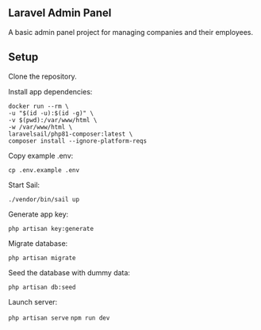 ## Laravel Admin Panel

A basic admin panel project for managing companies and their employees.

## Setup

Clone the repository.

Install app dependencies:

```
docker run --rm \
-u "$(id -u):$(id -g)" \
-v $(pwd):/var/www/html \
-w /var/www/html \
laravelsail/php81-composer:latest \
composer install --ignore-platform-reqs
```

Copy example .env:

```cp .env.example .env```

Start Sail:

```./vendor/bin/sail up```

Generate app key:

```php artisan key:generate```

Migrate database:

```php artisan migrate```

Seed the database with dummy data:

```php artisan db:seed```

Launch server:

```php artisan serve```
```npm run dev```

